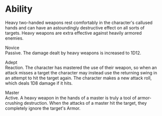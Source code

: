 # Ability
Heavy two-handed weapons rest comfortably in the character's callused hands and can have an astoundingly destructive effect on all sorts of targets. Heavy weapons are extra effective against heavily armored enemies.

Novice<br>Passive. The damage dealt by heavy weapons is increased to 1D12.

Adept<br>Reaction. The character has mastered the use of their weapon, so when an attack misses a target the character may instead use the returning swing in an attempt to hit the target again. The character makes a new attack roll, which deals 1D8 damage if it hits.

Master<br>Active. A heavy weapon in the hands of a master is truly a tool of armor-crushing destruction. When the attacks of a master hit the target, they completely ignore the target's Armor.
